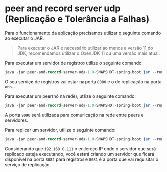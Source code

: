 # peer and record server udp (Replicação e Tolerância a Falhas)

Para o funcionamento da aplicação precisamos utilizar o seguinte comando
ao executar o JAR.

> Para executar o JAR é necessário utilizar ao menos a versão 11 do JDK, recomendamos utilizar o OpenJDK 11 ou uma versão mais atual.

Para executar um servidor de registros utilize o seguinte comando:
```java
java -jar peer-and-record-server-udp-1.0-SNAPSHOT-spring-boot.jar --run-server 8080 8081
```

O seu serviçø de registros vai estar na porta `8080` e o de replicação na porta `8081`.

Para executar um peer(nó na rede), utilize o seguinte comando:
```java
java -jar peer-and-record-server-udp-1.0-SNAPSHOT-spring-boot.jar --run-peer --to-register 9090
```

A porta `9090` será utilizada para
comunicação na rede entre peers
e servidores.

Para replicar um servidor, utilize
o seguinte comando:

```java
java -jar peer-and-record-server-udp-1.0-SNAPSHOT-spring-boot.jar --run-server --to-replicate 8082 192.168.0.111 8081
```

Considerando que `192.168.0.111`
o endereço IP onde o servidor que será replicado esteja
executando, você estará criando um
servidor que ficará disponível
na porta `8082` para registros e 
`8081` é a porta que vai requisitar
o serviço de replicação.
